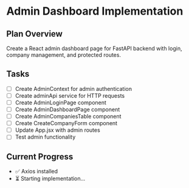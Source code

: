 # Admin Dashboard Implementation

## Plan Overview
Create a React admin dashboard page for FastAPI backend with login, company management, and protected routes.

## Tasks
- [ ] Create AdminContext for admin authentication
- [ ] Create adminApi service for HTTP requests
- [ ] Create AdminLoginPage component
- [ ] Create AdminDashboardPage component
- [ ] Create AdminCompaniesTable component
- [ ] Create CreateCompanyForm component
- [ ] Update App.jsx with admin routes
- [ ] Test admin functionality

## Current Progress
- ✅ Axios installed
- ⏳ Starting implementation...
